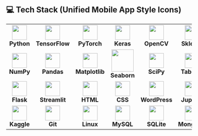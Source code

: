 ## 💻 Tech Stack (Unified Mobile App Style Icons)

<div align="center">

<table>
<tr>
  <td align="center"><img src="https://cdn.jsdelivr.net/gh/devicons/devicon/icons/python/python-original.svg" width="40"/><br><b>Python</b></td>
  <td align="center"><img src="https://cdn.jsdelivr.net/gh/devicons/devicon/icons/tensorflow/tensorflow-original.svg" width="40"/><br><b>TensorFlow</b></td>
  <td align="center"><img src="https://cdn.jsdelivr.net/gh/devicons/devicon/icons/pytorch/pytorch-original.svg" width="40"/><br><b>PyTorch</b></td>
  <td align="center"><img src="https://cdn.jsdelivr.net/gh/devicons/devicon/icons/keras/keras-original.svg" width="40"/><br><b>Keras</b></td>
  <td align="center"><img src="https://cdn.jsdelivr.net/gh/devicons/devicon/icons/opencv/opencv-original.svg" width="40"/><br><b>OpenCV</b></td>
  <td align="center"><img src="https://upload.wikimedia.org/wikipedia/commons/0/05/Scikit_learn_logo_small.svg" width="40"/><br><b>Sklearn</b></td>
  <td align="center"><img src="https://cdn.jsdelivr.net/gh/devicons/devicon/icons/cplusplus/cplusplus-original.svg" width="40"/><br><b>CNNs</b></td>
  <td align="center"><img src="https://github.com/Ashutosh00710/github-readme/blob/main/icons/yolo.png?raw=true" width="40"/><br><b>YOLO</b></td>
  <td align="center"><img src="https://cdn-icons-png.flaticon.com/512/3064/3064197.png" width="40"/><br><b>NLP</b></td>
</tr>
<tr>
  <td align="center"><img src="https://cdn.jsdelivr.net/gh/devicons/devicon/icons/numpy/numpy-original.svg" width="40"/><br><b>NumPy</b></td>
  <td align="center"><img src="https://cdn.jsdelivr.net/gh/devicons/devicon/icons/pandas/pandas-original.svg" width="40"/><br><b>Pandas</b></td>
  <td align="center"><img src="https://raw.githubusercontent.com/valohai/ml-logos/master/matplotlib.svg" width="40"/><br><b>Matplotlib</b></td>
  <td align="center"><img src="https://seaborn.pydata.org/_static/logo-wide-lightbg.svg" width="60"/><br><b>Seaborn</b></td>
  <td align="center"><img src="https://upload.wikimedia.org/wikipedia/commons/b/b2/SCIPY_2.svg" width="40"/><br><b>SciPy</b></td>
  <td align="center"><img src="https://raw.githubusercontent.com/abranhe/programming-languages-logos/master/src/tableau/tableau.svg" width="40"/><br><b>Tableau</b></td>
  <td align="center"><img src="https://img.icons8.com/color/48/000000/microsoft-excel-2019--v1.png" width="40"/><br><b>Excel</b></td>
  <td align="center"><img src="https://img.icons8.com/color/48/000000/power-bi.png" width="40"/><br><b>Power BI</b></td>
</tr>
<tr>
  <td align="center"><img src="https://cdn.jsdelivr.net/gh/devicons/devicon/icons/flask/flask-original.svg" width="40"/><br><b>Flask</b></td>
  <td align="center"><img src="https://cdn.jsdelivr.net/gh/devicons/devicon/icons/streamlit/streamlit-original.svg" width="40"/><br><b>Streamlit</b></td>
  <td align="center"><img src="https://cdn.jsdelivr.net/gh/devicons/devicon/icons/html5/html5-original.svg" width="40"/><br><b>HTML</b></td>
  <td align="center"><img src="https://cdn.jsdelivr.net/gh/devicons/devicon/icons/css3/css3-original.svg" width="40"/><br><b>CSS</b></td>
  <td align="center"><img src="https://img.icons8.com/fluency/48/wordpress.png" width="40"/><br><b>WordPress</b></td>
  <td align="center"><img src="https://cdn.jsdelivr.net/gh/devicons/devicon/icons/jupyter/jupyter-original.svg" width="40"/><br><b>Jupyter</b></td>
  <td align="center"><img src="https://colab.research.google.com/img/colab_favicon_256px.png" width="40"/><br><b>Colab</b></td>
  <td align="center"><img src="https://cdn.jsdelivr.net/gh/devicons/devicon/icons/github/github-original.svg" width="40"/><br><b>GitHub</b></td>
  <td align="center"><img src="https://cdn.jsdelivr.net/gh/devicons/devicon/icons/docker/docker-original.svg" width="40"/><br><b>Docker</b></td>
</tr>
<tr>
  <td align="center"><img src="https://cdn.jsdelivr.net/gh/devicons/devicon/icons/kaggle/kaggle-original.svg" width="40"/><br><b>Kaggle</b></td>
  <td align="center"><img src="https://cdn.jsdelivr.net/gh/devicons/devicon/icons/git/git-original.svg" width="40"/><br><b>Git</b></td>
  <td align="center"><img src="https://cdn.jsdelivr.net/gh/devicons/devicon/icons/linux/linux-original.svg" width="40"/><br><b>Linux</b></td>
  <td align="center"><img src="https://cdn.jsdelivr.net/gh/devicons/devicon/icons/mysql/mysql-original.svg" width="40"/><br><b>MySQL</b></td>
  <td align="center"><img src="https://cdn.jsdelivr.net/gh/devicons/devicon/icons/sqlite/sqlite-original.svg" width="40"/><br><b>SQLite</b></td>
  <td align="center"><img src="https://cdn.jsdelivr.net/gh/devicons/devicon/icons/mongodb/mongodb-original.svg" width="40"/><br><b>MongoDB</b></td>
</tr>
</table>
</div>
